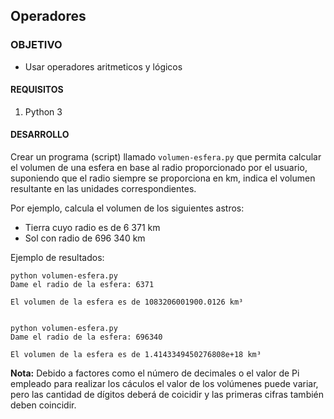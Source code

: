 ## Operadores

### OBJETIVO 

- Usar operadores aritmeticos y lógicos

#### REQUISITOS 

1. Python 3

#### DESARROLLO

Crear un programa (script) llamado `volumen-esfera.py` que permita calcular el volumen de una esfera en base al radio proporcionado por el usuario, suponiendo que el radio siempre se proporciona en km, indica el volumen resultante en las unidades correspondientes.

Por ejemplo, calcula el volumen de los siguientes astros:

- Tierra cuyo radio es de 6 371 km
- Sol con radio de 696 340 km

Ejemplo de resultados:

```
python volumen-esfera.py 
Dame el radio de la esfera: 6371

El volumen de la esfera es de 1083206001900.0126 km³


python volumen-esfera.py 
Dame el radio de la esfera: 696340     

El volumen de la esfera es de 1.4143349450276808e+18 km³
```

**Nota:** Debido a factores como el número de decimales o el valor de Pi empleado para realizar los cáculos el valor de los volúmenes puede variar, pero las cantidad de dígitos deberá de coicidir y las primeras cifras también deben coincidir.
